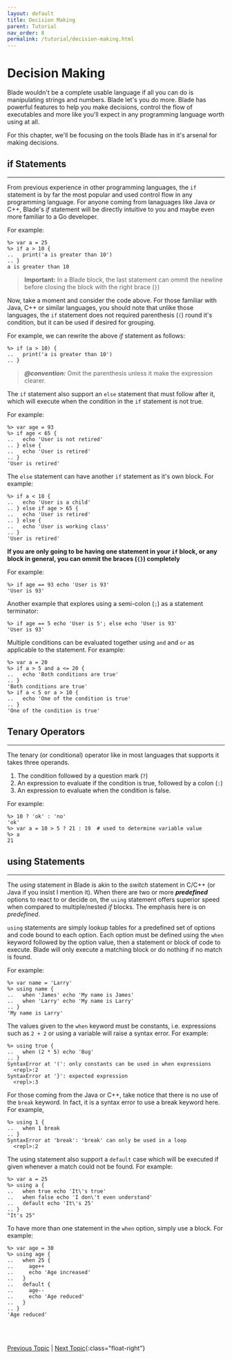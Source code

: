 ```yaml
---
layout: default
title: Decision Making
parent: Tutorial
nav_order: 8
permalink: /tutorial/decision-making.html
---
```


# Decision Making

Blade wouldn't be a complete usable language if all you can do is manipulating strings and numbers. 
Blade let's you do more. Blade has powerful features to help you make decisions, control the flow 
of executables and more like you'll expect in any programming language worth using at all.

For this chapter, we'll be focusing on the tools Blade has in it's arsenal for making decisions.

## if Statements
---

From previous experience in other programming languages, the `if` statement is by far the most popular 
and used control flow in any programming language. For anyone coming from lanaguages like Java or C++, 
Blade's _if_ statement will be directly intuitive to you and maybe even more familiar to a Go developer.

For example:

```blade-repl
%> var a = 25
%> if a > 10 {
..   print('a is greater than 10')
.. }
a is greater than 10
```

> **Important:** In a Blade block, the last statement can ommit the newline before closing the block 
> with the right brace (`}`)

Now, take a moment and consider the code above. For those familiar with Java, C++ or similar languages, 
you should note that unlike those languages, the `if` statement does not required parenthesis (`(`) 
round it's condition, but it can be used if desired for grouping. 

For example, we can rewrite the above _if_ statement as follows:

```blade-repl
%> if (a > 10) {
..   print('a is greater than 10')
.. }
```

> **_@convention:_** Omit the parenthesis unless it make the expression clearer.

The `if` statement also support an `else` statement that must follow after it, which will execute when 
the condition in the `if` statement is not true. 

For example:

```blade-repl
%> var age = 93
%> if age < 65 {
..   echo 'User is not retired'
.. } else {
..   echo 'User is retired'
.. }
'User is retired'
```

The `else` statement can have another `if` statement as it's own block. For example:

```blade-repl
%> if a < 18 {
..   echo 'User is a child'
.. } else if age > 65 {
..   echo 'User is retired'
.. } else {
..   echo 'User is working class'
.. }
'User is retired'
```

**If you are only going to be having one statement in your `if` block, or any block in general, 
you can ommit the braces (`{}`) completely**
 
For example:
 
```blade-repl
%> if age == 93 echo 'User is 93'
'User is 93'
```

Another example that explores using a semi-colon (`;`) as a statement terminator:

```blade-repl
%> if age == 5 echo 'User is 5'; else echo 'User is 93'
'User is 93'
```

Multiple conditions can be evaluated together using `and` and `or` as applicable to the statement. 
For example:

```blade-repl
%> var a = 20
%> if a > 5 and a <= 20 {
..   echo 'Both conditions are true'
.. }
'Both conditions are true'
%> if a < 5 or a > 10 {
..   echo 'One of the condition is true'
.. }
'One of the condition is true'
```


## Tenary Operators
---

The tenary (or conditional) operator like in most languages that supports it takes three operands.

1. The condition followed by a question mark (`?`)
2. An expression to evaluate if the condition is true, followed by a colon (`:`)
3. An expression to evaluate when the condition is false.

For example:

```blade-repl
%> 10 ? 'ok' : 'no'
'ok'
%> var a = 10 > 5 ? 21 : 19  # used to determine variable value
%> a
21
```

## using Statements
---

The _using_ statement in Blade is akin to the _switch_ statement in C/C++ (or Java if you insist I 
mention it). When there are two or more **_predefined_** options to react to or decide on, the 
`using` statement offers superior speed when compared to multiple/nested _if_ blocks. The emphasis 
here is on _predefined_. 

`using` statements are simply lookup tables for a predefined set of options and code bound to each 
option. Each option must be defined using the `when` keyword followed by the option value, then a 
statement or block of code to execute. Blade will only execute a matching block or do nothing if no 
match is found.

For example:

```blade-repl
%> var name = 'Larry'
%> using name {
..   when 'James' echo 'My name is James'
..   when 'Larry' echo 'My name is Larry'
.. }
'My name is Larry'
```

The values given to the `when` keyword must be constants, i.e. expressions such as `2 + 2` or using 
a variable will raise a syntax error. For example:

```blade-repl
%> using true {
..   when (2 * 5) echo 'Bug'
.. }
SyntaxError at '(': only constants can be used in when expressions
  <repl>:2
SyntaxError at '}': expected expression
  <repl>:3
```

For those coming from the Java or C++, take notice that there is no use of the `break` keyword. 
In fact, it is a syntax error to use a break keyword here. For example,

```blade-repl
%> using 1 {
..   when 1 break
.. }
SyntaxError at 'break': 'break' can only be used in a loop
  <repl>:2
```

The using statement also support a `default` case which will be executed if given whenever a match 
could not be found. For example:

```blade-repl
%> var a = 25 
%> using a {
..   when true echo 'It\'s true'
..   when false echo 'I don\'t even understand'
..   default echo 'It\'s 25'
.. }
"It's 25"
```

To have more than one statement in the `when` option, simply use a block. For example:

```blade-repl
%> var age = 30 
%> using age {
..   when 25 {
..     age++
..     echo 'Age increased'
..   }
..   default {
..     age--
..     echo 'Age reduced'
..   }
.. }
'Age reduced'
```

<br><br>

[Previous Topic](./reserved.html) | [Next Topic](./loops.html){:class="float-right"}